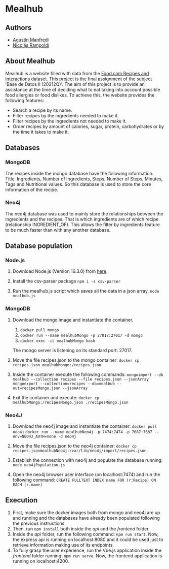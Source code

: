# Mealhub

## Authors

- [Agustín Manfredi](https://github.com/imanfredi)
- [Nicolás Rampoldi](https://github.com/NicolasRampoldi)

## About Mealhub

Mealhub is a website filled with data from the [Food.com Recipes and Interactions](https://www.kaggle.com/shuyangli94/food-com-recipes-and-user-interactions?select=RAW_recipes.csv) dataset. This project is the final assignment of the subject 'Base de Datos II (20212Q)'. The aim of this project is to provide an assistance at the time of deciding what to eat taking into account possible food allergies or food dislikes. To achieve this, the website provides the following features:

- Search a recipe by its name.
- Filter recipes by the ingredients needed to make it.
- Filter recipes by the ingredients not needed to make it.
- Order recipes by amount of calories, sugar, protein, carbohydrates or by the time it takes to make it.

## Databases

### MongoDB

The recipes inside the mongo database have the following information: Title, Ingredients, Number of Ingredients, Steps, Number of Steps, Minutes, Tags and Nutritional values.
So this database is used to store the core information of the recipe.

### Neo4j

The neo4j database was used to mainly store the relationships between the ingredients and the recipes. That is which ingredients are of which recipe (relationship INGREDIENT_OF). This allows the filter by ingredients feature to be much faster than with any another database.

## Database population

### Node.js

1. Download Node.js (Version 16.3.0) from [here](https://nodejs.org/en/).

2. Install the csv-parser package
   `npm i -s csv-parser`

3. Run the mealhub.js script which saves all the data in a json array.
   `node mealhub.js`

### MongoDB

1. Download the mongo image and instantiate the container.

   1. `docker pull mongo`
   2. `docker run --name mealhubMongo -p 27017:27017 -d mongo`
   3. `docker exec -it mealhubMongo bash`

   The mongo server is listening on its standard port: 27017.

2. Move the file recipes.json to the mongo container:
   `docker cp recipes.json mealhubMongo:/recipes.json`

3. Inside the container execute the following commands:
   `mongoimport --db mealhub --collection recipes --file recipes.json --jsonArray`
   `mongoexport --collection=recipes --db=mealhub --out=recipesMongo.json --jsonArray`
4. Exit the container and execute:
   `docker cp mealhubMongo:/recipesMongo.json ./recipesMongo.json`

### Neo4J

1.  Download the neo4j image and instantiate the container:
    `docker pull neo4j`
    `docker run --name mealhubNeo4j -p 7474:7474 -p 7687:7687 --env=NEO4J_AUTH=none -d neo4j`

2.  Move the file recipes.json to the neo4j container:
    `docker cp recipes.jsonmealhubNeo4j:/var/lib/neo4j/import/recipes.json`

3.  Establish the connection with neo4j and populate the database running:
    `node neo4jPopulation.js`

4.  Open the neo4j browser user interface (on localhost:7474) and run the following command:
    `CREATE FULLTEXT INDEX name FOR (r:Recipe) ON EACH [r.name]`

## Execution

1. First, make sure the docker images both from mongo and neo4j are up and running and the databases have already been populated following the previous instructions.
2. Then, run `npm install` both inside the _api_ and the _frontend_ folder.
3. Inside the _api_ folder, run the following command: `npm run start`. Now, the express api is running on localhost:8080 and it could be used just to retrieve information making use of its endpoints.
4. To fully grasp the user experience, run the Vue.js application inside the _frontend_ folder running: `npm run serve`. Now, the frontend application is running on localhost:4200.

